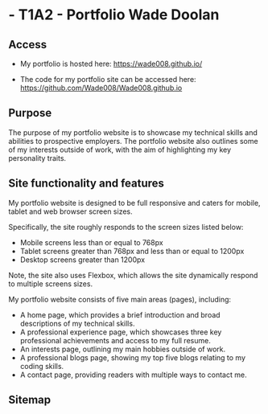 # - T1A2 - Portfolio Wade Doolan

## Access

-  My portfolio is hosted here: https://wade008.github.io/

- The code for my portfolio site can be accessed here: https://github.com/Wade008/Wade008.github.io

## Purpose  
The purpose of my portfolio website is to showcase my technical skills and abilities to prospective employers. The portfolio website also outlines some of my interests outside of work, with the aim of highlighting my key personality traits.  


## Site functionality and features  
My portfolio website is designed to be full responsive and caters for mobile, tablet and web browser screen sizes.

Specifically, the site roughly responds to the screen sizes listed below:
- Mobile screens less than or equal to 768px
- Tablet screens greater than 768px and less than or equal to 1200px
- Desktop screens greater than 1200px  

Note, the site also uses Flexbox, which allows the site dynamically respond to multiple screens sizes.


My portfolio website consists of five main areas (pages), including:
- A home page, which provides a brief introduction and broad descriptions of my technical skills.
- A professional experience page, which showcases three key professional achievements and access to my full resume.
- An interests page, outlining my main hobbies outside of work.   
- A professional blogs page, showing my top five blogs relating to my coding skills.
- A contact page, providing readers with multiple ways to contact me.

## Sitemap

